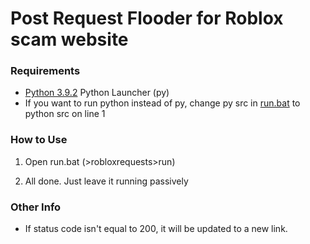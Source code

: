 <h1>Post Request Flooder for Roblox scam website</h1>
<h3>Requirements</h3>

- <a href=https://www.python.org/downloads/>Python 3.9.2</a> Python Launcher (py)
- If you want to run python instead of py, change py src in <a href=https://github.com/RealLuminous/robloxrequests/blob/main/run.bat>run.bat</a> to python src on line 1

<h3>How to Use</h3>

1) Open run.bat (>robloxrequests>run)

2) All done. Just leave it running passively

<h3>Other Info</h3>

- If status code isn't equal to 200, it will be updated to a new link.
